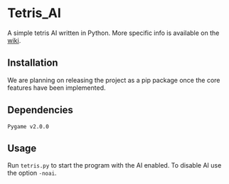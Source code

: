 # Tetris_AI
A simple tetris AI written in Python. More specific info is available on the [wiki](https://github.com/pebblS/Tetris_AI/wiki).

## Installation
We are planning on releasing the project as a pip package once the core features have been implemented.

## Dependencies
`Pygame v2.0.0` 

## Usage
Run `tetris.py` to start the program with the AI enabled. To disable AI use the option `-noai`.

